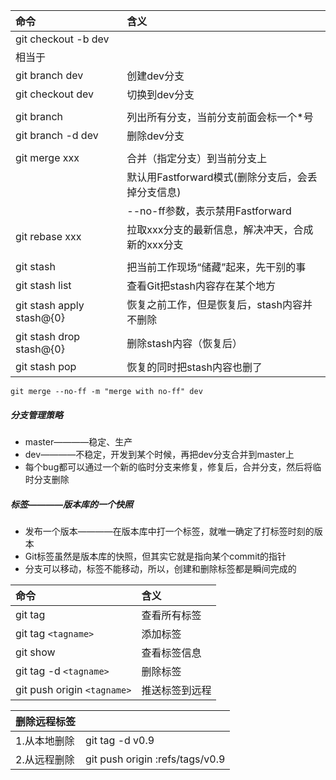 |命令                      |含义                                        |
|:------------------------|:------------------------------------------|
|git checkout -b dev      |                                           |
|相当于                    |                                           |
|git branch dev           |创建dev分支                                 |
|git checkout dev         |切换到dev分支                               |
|                         |                                           |
|git branch               |列出所有分支，当前分支前面会标一个*号            |
|git branch -d dev        |删除dev分支                                 |
|                         |                                           |
|git merge xxx            |合并（指定分支）到当前分支上                     |
|                         |默认用Fastforward模式(删除分支后，会丢掉分支信息)|
|                         |--no-ff参数，表示禁用Fastforward              |
|git rebase xxx           |拉取xxx分支的最新信息，解决冲天，合成新的xxx分支   |
|                         |                                           |
|git stash                |把当前工作现场“储藏”起来，先干别的事             |
|git stash list           |查看Git把stash内容存在某个地方                |
|git stash apply stash@{0}|恢复之前工作，但是恢复后，stash内容并不删除       |
|git stash drop stash@{0} |删除stash内容（恢复后）                        |
|git stash pop            |恢复的同时把stash内容也删了                   |

```shell
git merge --no-ff -m "merge with no-ff" dev
```

##### 分支管理策略
- master————稳定、生产
- dev————不稳定，开发到某个时候，再把dev分支合并到master上
- 每个bug都可以通过一个新的临时分支来修复，修复后，合并分支，然后将临时分支删除

##### 标签————版本库的一个快照
- 发布一个版本————在版本库中打一个标签，就唯一确定了打标签时刻的版本
- Git标签虽然是版本库的快照，但其实它就是指向某个commit的指针
- 分支可以移动，标签不能移动，所以，创建和删除标签都是瞬间完成的

|命令                        |含义         |
|:--------------------------|:-----------|
|git tag                    |查看所有标签  |
|git tag `<tagname>`        |添加标签     |
|git show                   |查看标签信息  |
|git tag -d `<tagname>`     |删除标签     |
|git push origin `<tagname>`|推送标签到远程|


|删除远程标签 |                               |
|:----------|:------------------------------|
|1.从本地删除|git tag -d v0.9                |
|2.从远程删除|git push origin :refs/tags/v0.9|